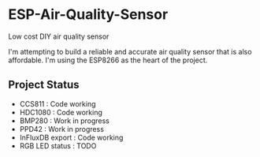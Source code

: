 # ESP-Air-Quality-Sensor
Low cost DIY air quality sensor

I'm attempting to build a reliable and accurate air quality sensor that is also affordable.  I'm using the ESP8266 as the heart of the project.

## Project Status

- CCS811          : Code working
- HDC1080         : Code working
- BMP280          : Work in progress
- PPD42           : Work in progress
- InFluxDB export : Code working
- RGB LED status  : TODO
